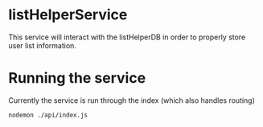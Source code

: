 # listHelperService

This service will interact with the listHelperDB in order to properly store user list information.

# Running the service

Currently the service is run through the index (which also handles routing)

`nodemon ./api/index.js`
